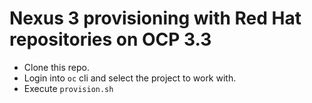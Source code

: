 # Nexus 3 provisioning with Red Hat repositories on OCP 3.3

- Clone this repo.
- Login into `oc` cli and select the project to work with.
- Execute `provision.sh`

